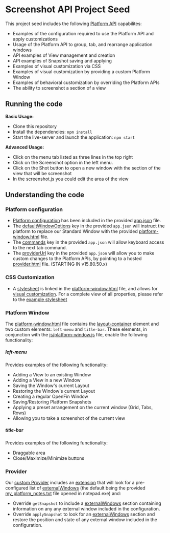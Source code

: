# Screenshot API Project Seed

This project seed includes the following [Platform API](https://openfin.co/platform-api) capabilites:

* Examples of the configuration required to use the Platform API and apply customizations
* Usage of the Platform API to group, tab, and rearrange application windows
* API examples of View management and creation
* API examples of Snapshot saving and applying
* Examples of visual customization via CSS
* Examples of visual customization by providing a custom Platform Window
* Examples of behavioral customization by overriding the Platform APIs
* The ability to screenshot a section of a view


## Running the code

**Basic Usage:**

* Clone this repository
* Install the dependencies: `npm install`
* Start the live-server and launch the application: `npm start`

**Advanced Usage:**

* Click on the menu tab listed as three lines in the top right
* Click on the Screenshot option in the left menu.
* Click on the Shot button to open a new window with the section of the view that will be screenshot
* In the screenshot.js you could edit the area of the view 

## Understanding the code

### Platform configuration
* [Platform configuration](https://developers.openfin.co/docs/platform-getting-started#section-launching-a-platform) has been included in the provided [app.json](app.json) file.
* The [defaultWindowOptions](https://developers.openfin.co/docs/platform-customization) key in the provided `app.json` will instruct the platform to replace our Standard Window with the provided [platform-window.html](platform-window.html) file.
* The [commands](https://developers.openfin.co/docs/platform-customization#section-using-keyboard-commands) key in the provided `app.json` will allow keyboard access to the next tab command.
* The [providerUrl]() key in the provided `app.json` will allow you to make custom changes to the Platform APIs, by pointing to a hosted [provider.html](provider.html) file. (STARTING IN v15.80.50.x)

### CSS Customization
* A [stylesheet](https://developers.openfin.co/docs/platform-api#section-standard-window-customization) is linked in the [platform-window.html](platform-window.html) file, and allows for [visual customization](styles/frame-styles.css). For a complete view of all properties, please refer to the [example stylesheet](https://github.com/openfin/layouts-v2-style-examples)

### Platform Window
The [platform-window.html](platform-window.html) file contains the [layout-container](https://developers.openfin.co/docs/platform-customization#section-complete-window-customization) element and two custom elements: `left-menu` and `title-bar`. These elements, in conjunction with the [js/platform-window.js](js/platform-window.js) file, enable the following functionality:

##### left-menu
Provides examples of the following functionality:
* Adding a View to an existing Window
* Adding a View in a new Window
* Saving the Window's current Layout
* Restoring the Window's current Layout
* Creating a regular OpenFin Window
* Saving/Restoring Platform Snapshots
* Applying a preset arrangement on the current window (Grid, Tabs, Rows)
* Allowing you to take a screenshot of the current view

##### title-bar
Provides examples of the following functionality:
* Draggable area
* Close/Maximize/Minimize buttons

### Provider
Our [custom Provider](js/platform-provider.js) includes an [extension](js/external-window-snapshot.js) that will look for a pre-configured list of [externalWindows](https://cdn.openfin.co/docs/javascript/15.80.49.21/ExternalWindow.html) (the default being the provided [my_platform_notes.txt](my_platform_notes.txt) file opened in notepad.exe) and:

* Override `getSnapshot` to include a [externalWindows](https://cdn.openfin.co/docs/javascript/15.80.49.21/ExternalWindow.html) section containing information on any any external window included in the configuration.
* Override `applySnapshot` to look for an [externalWindows](https://cdn.openfin.co/docs/javascript/15.80.49.21/ExternalWindow.html) section and restore the position and state of any external window included in the configuration.
